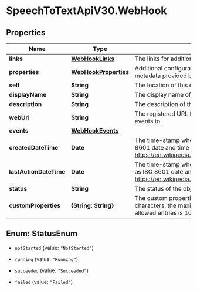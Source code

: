 # SpeechToTextApiV30.WebHook

## Properties
Name | Type | Description | Notes
------------ | ------------- | ------------- | -------------
**links** | [**WebHookLinks**](WebHookLinks.md) | The links for additional actions or content related to this webhook. | [optional] 
**properties** | [**WebHookProperties**](WebHookProperties.md) | Additional configuration options when creating a new webhook  and additional metadata provided by the service. | [optional] 
**self** | **String** | The location of this entity. | [optional] 
**displayName** | **String** | The display name of the object. | 
**description** | **String** | The description of the object. | [optional] 
**webUrl** | **String** | The registered URL that will be used to send the POST requests for the registered events to. | 
**events** | [**WebHookEvents**](WebHookEvents.md) |  | 
**createdDateTime** | **Date** | The time-stamp when the object was created.  The time stamp is encoded as ISO 8601 date and time format  (\"YYYY-MM-DDThh:mm:ssZ\", see https://en.wikipedia.org/wiki/ISO_8601#Combined_date_and_time_representations). | [optional] 
**lastActionDateTime** | **Date** | The time-stamp when the current status was entered.  The time stamp is encoded as ISO 8601 date and time format  (\"YYYY-MM-DDThh:mm:ssZ\", see https://en.wikipedia.org/wiki/ISO_8601#Combined_date_and_time_representations). | [optional] 
**status** | **String** | The status of the object. | [optional] 
**customProperties** | **{String: String}** | The custom properties of this entity. The maximum allowed key length is 64 characters, the maximum  allowed value length is 256 characters and the count of allowed entries is 10. | [optional] 


<a name="StatusEnum"></a>
## Enum: StatusEnum


* `notStarted` (value: `"NotStarted"`)

* `running` (value: `"Running"`)

* `succeeded` (value: `"Succeeded"`)

* `failed` (value: `"Failed"`)




